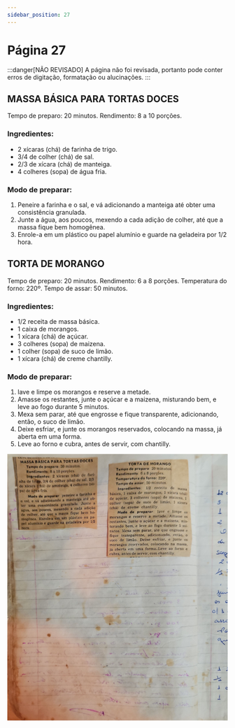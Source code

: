 ```yaml
---
sidebar_position: 27
---
```

# Página 27
:::danger[NÃO REVISADO]
A página não foi revisada, portanto pode conter erros de digitação, formatação ou alucinações.
:::
## MASSA BÁSICA PARA TORTAS DOCES
Tempo de preparo: 20 minutos.
Rendimento: 8 a 10 porções.
### Ingredientes:
*   2 xícaras (chá) de farinha de trigo.
*   3/4 de colher (chá) de sal.
*   2/3 de xícara (chá) de manteiga.
*   4 colheres (sopa) de água fria.
### Modo de preparar:
1.  Peneire a farinha e o sal, e vá adicionando a manteiga até obter uma consistência granulada.
2.  Junte a água, aos poucos, mexendo a cada adição de colher, até que a massa fique bem homogênea.
3.  Enrole-a em um plástico ou papel alumínio e guarde na geladeira por 1/2 hora.

## TORTA DE MORANGO
Tempo de preparo: 20 minutos.
Rendimento: 6 a 8 porções.
Temperatura do forno: 220º.
Tempo de assar: 50 minutos.
### Ingredientes:
*   1/2 receita de massa básica.
*   1 caixa de morangos.
*   1 xícara (chá) de açúcar.
*   3 colheres (sopa) de maizena.
*   1 colher (sopa) de suco de limão.
*   1 xícara (chá) de creme chantilly.
### Modo de preparar:
1.  lave e limpe os morangos e reserve a metade.
2.  Amasse os restantes, junte o açúcar e a maizena, misturando bem, e leve ao fogo durante 5 minutos.
3.  Mexa sem parar, até que engrosse e fique transparente, adicionando, então, o suco de limão.
4.  Deixe esfriar, e junte os morangos reservados, colocando na massa, já aberta em uma forma.
5.  Leve ao forno e cubra, antes de servir, com chantilly.

![imagem base](./images/page_27.png)